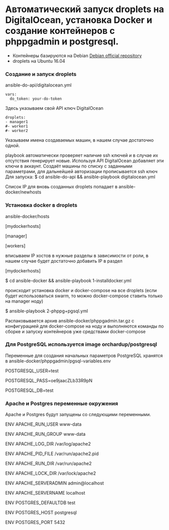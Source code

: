 Автоматический запуск droplets на DigitalOcean, установка Docker и создание контейнеров с phppgadmin и postgresql.
===========

- Контейнеры базируются на Debian [Debian official repository](https://index.docker.io/_/debian/)
- droplets на Ubuntu 16.04

### Создание и запуск droplets
ansible-do-api/digitalocean.yml

    vars:
      do_token: your-do-token

Здесь указываем свой API ключ DigitalOcean

    droplets:
    - manager1
    #- worker1
    #- worker2

Указываем имена создаваемых машин, в нашем случае достаточно одной. 

playbook автоматически проверяет наличие ssh ключей и в случае их отсутствия генерирует новые. 
Используя API DigitalOcean добавляет эти ключи в аккаунт.
Создаёт машины по списку с заданными параметрами, для дальнейшей авторизации прописывается ssh ключ
Для запуска:
	$ cd ansible-do-api && ansible-playbook digitalocean.yml

Список IP для вновь созданных droplets попадает в ansible-docker/newhosts

### Установка docker в droplets

ansible-docker/hosts

[mydockerhosts]

[manager]

[workers]

вписываем IP хостов в нужные разделы в зависимости от роли, в нашем случае будет достаточно добавить IP в раздел 

[mydockerhosts]

  $ cd ansible-docker && ansible-playbook 1-installdocker.yml

происходит установка docker и docker-compose на все droplets (если будет использоваться swarm, то можно docker-compose ставить только на manager ноду)

  $ ansible-playbook 2-phppg+pgsql.yml

Распаковывается архив ansible-docker/phppgadmin.tar.gz с конфигурацией для docker-compose на ноду и выполняются команды по сборке и запуску контейнеров уже средствами docker-compose

### Для PostgreSQL используется image orchardup/postgresql

Переменные для создания начальных параметров PostgreSQL хранятся в ansible-docker/phppgadmin/pgsql-variables.env

POSTGRESQL_USER=test

POSTGRESQL_PASS=oe9jaacZLb33R9pN

POSTGRESQL_DB=test



### Apache и Postgres переменные окружения

Apache и Postgres будут запущены со следующими переменными.

ENV APACHE_RUN_USER www-data

ENV APACHE_RUN_GROUP www-data

ENV APACHE_LOG_DIR /var/log/apache2

ENV APACHE_PID_FILE /var/run/apache2.pid

ENV APACHE_RUN_DIR /var/run/apache2

ENV APACHE_LOCK_DIR /var/lock/apache2

ENV APACHE_SERVERADMIN admin@localhost

ENV APACHE_SERVERNAME localhost

ENV POSTGRES_DEFAULTDB test

ENV POSTGRES_HOST postgresql

ENV POSTGRES_PORT 5432
